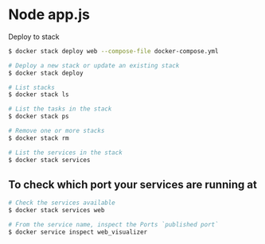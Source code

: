
# Node app.js

Deploy to stack
```bash
$ docker stack deploy web --compose-file docker-compose.yml
```
```bash
# Deploy a new stack or update an existing stack
$ docker stack deploy	

# List stacks
$ docker stack ls

# List the tasks in the stack
$ docker stack ps

# Remove one or more stacks
$ docker stack rm	

# List the services in the stack
$ docker stack services	
```

## To check which port your services are running at

```bash
# Check the services available
$ docker stack services web

# From the service name, inspect the Ports `published port`
$ docker service inspect web_visualizer
```